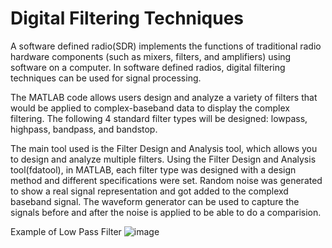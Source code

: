# Digital Filtering Techniques
A software defined radio(SDR) implements the functions of traditional radio hardware components
(such as mixers, filters, and amplifiers) using software on a computer. In software defined radios, digital filtering techniques can be used for signal processing.

The MATLAB code allows users design and analyze a variety of filters that would be applied to complex-baseband data to display the complex filtering. The following 4 standard filter types will be designed: lowpass, highpass, bandpass, and bandstop. 

The main tool used is the Filter Design and Analysis tool, which allows you to design and analyze multiple filters. Using the Filter Design and Analysis tool(fdatool), in MATLAB, each filter type was designed with a design method and different specifications were set. Random noise was generated to show a real signal representation and got added to the complexd baseband signal. The waveform generator can be used to capture the signals before and after the noise is applied to be able to do a comparision. 

Example of Low Pass Filter
![image](https://github.com/awest0427/Digital-Filtering-Techniques/assets/167692889/476be309-c7df-4b2f-9fa4-50ce0424401e)
